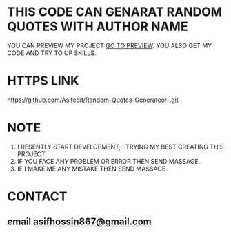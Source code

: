 # THIS CODE CAN GENARAT RANDOM QUOTES WITH AUTHOR NAME

YOU  CAN PREVIEW MY PROJECT [GO  TO PREVIEW](https://asifedit.github.io/Random-Quotes-Generateor-/).
YOU ALSO GET MY CODE AND TRY TO UP SKILLS.



# HTTPS LINK 
https://github.com/Asifedit/Random-Quotes-Generateor-.git


# NOTE

1. I RESENTLY START DEVELOPMENT, I TRYING MY BEST CREATING THIS PROJECT.
2. IF YOU FACE ANY PROBLEM OR ERROR THEN SEND MASSAGE.
3. IF I MAKE ME ANY MISTAKE THEN SEND MASSAGE.

# CONTACT 

## email asifhossin867@gmail.com
